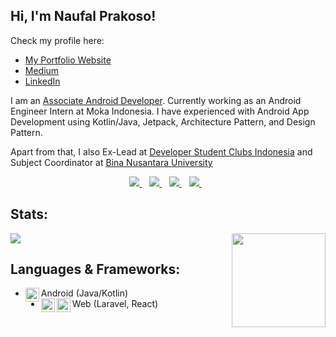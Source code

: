<h2> Hi, I'm Naufal Prakoso!</h2> 

Check my profile here:
- [My Portfolio Website](https://naufalprakoso.com/)
- [Medium](https://medium.com/@naufalprakoso24)
- [LinkedIn](https://www.linkedin.com/in/naufal-prakoso/)

I am an [Associate Android Developer](https://www.credential.net/jqd2e3xd?key=b8478c4eb71bfe66a4ed61ab09e9ec0edb0f4a33b9eb13ed06e53055a11a6241). Currently working as an Android Engineer Intern at Moka Indonesia. I have experienced with Android App Development using Kotlin/Java, Jetpack, Architecture Pattern, and Design Pattern.

Apart from that, I also Ex-Lead at [Developer Student Clubs Indonesia](https://developers.google.com/community/dsc) and Subject Coordinator at [Bina Nusantara University](http://binus.ac.id/)

<p align='center'>
<a href="https://naufalprakoso.com/">
  <img src="https://img.shields.io/badge/Portfolio%20Website-%231DA1F2.svg?&style=for-the-badge&logo=internet&logoColor=white" />
</a>&nbsp;&nbsp;
<a href="https://www.linkedin.com/in/naufal-prakoso/">
  <img src="https://img.shields.io/badge/linkedin-%230077B5.svg?&style=for-the-badge&logo=linkedin&logoColor=white" />
</a>&nbsp;&nbsp;
<a href="https://medium.com/@naufalprakoso24">
  <img src="https://img.shields.io/badge/medium-%2312100E.svg?&style=for-the-badge&logo=medium&logoColor=white" />
</a>&nbsp;&nbsp;
<a href="mailto:mnaufalfp@gmail.com">
  <img src="https://img.shields.io/badge/email me-%23D14836.svg?&style=for-the-badge&logo=gmail&logoColor=white" />
</a>&nbsp;&nbsp;
</p>

## Stats:

<img align ="right" src = "https://i.imgur.com/w4pKOQi.jpg" width="150" height="150">

<img src="https://github-readme-stats.vercel.app/api?username=naufalprakoso">

## Languages & Frameworks:
- Android (Java/Kotlin)<img align="left" alt="android" width="22px" src="https://cdn.jsdelivr.net/npm/simple-icons@v3/icons/android.svg"/>
- Web (Laravel, React)<img align="left" alt="flutter" width="22px" src="https://cdn.jsdelivr.net/npm/simple-icons@v3/icons/react.svg"/><img align="left" alt="flutter" width="22px" src="https://cdn.jsdelivr.net/npm/simple-icons@v3/icons/laravel.svg"/>
